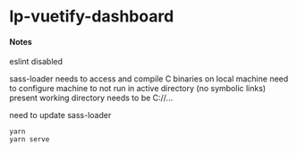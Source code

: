 ﻿# lp-vuetify-dashboard
 
#### Notes
eslint disabled

sass-loader needs to access and compile C binaries on local machine
need to configure machine to not run in active directory (no  symbolic links)
present working directory needs to be C://...

need to update sass-loader
```
yarn 
yarn serve
```
